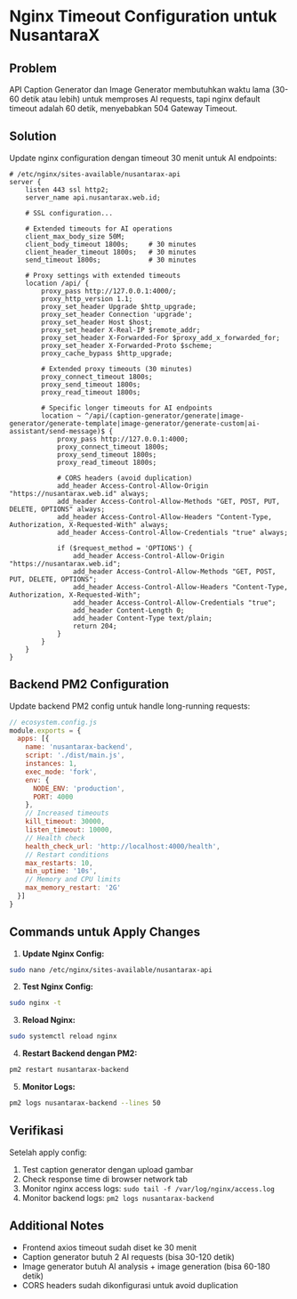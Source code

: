 # Nginx Timeout Configuration untuk NusantaraX

## Problem
API Caption Generator dan Image Generator membutuhkan waktu lama (30-60 detik atau lebih) untuk memproses AI requests, tapi nginx default timeout adalah 60 detik, menyebabkan 504 Gateway Timeout.

## Solution
Update nginx configuration dengan timeout 30 menit untuk AI endpoints:

```nginx
# /etc/nginx/sites-available/nusantarax-api
server {
    listen 443 ssl http2;
    server_name api.nusantarax.web.id;
    
    # SSL configuration...
    
    # Extended timeouts for AI operations
    client_max_body_size 50M;
    client_body_timeout 1800s;     # 30 minutes
    client_header_timeout 1800s;   # 30 minutes
    send_timeout 1800s;            # 30 minutes
    
    # Proxy settings with extended timeouts
    location /api/ {
        proxy_pass http://127.0.0.1:4000/;
        proxy_http_version 1.1;
        proxy_set_header Upgrade $http_upgrade;
        proxy_set_header Connection 'upgrade';
        proxy_set_header Host $host;
        proxy_set_header X-Real-IP $remote_addr;
        proxy_set_header X-Forwarded-For $proxy_add_x_forwarded_for;
        proxy_set_header X-Forwarded-Proto $scheme;
        proxy_cache_bypass $http_upgrade;
        
        # Extended proxy timeouts (30 minutes)
        proxy_connect_timeout 1800s;
        proxy_send_timeout 1800s;
        proxy_read_timeout 1800s;
        
        # Specific longer timeouts for AI endpoints
        location ~ ^/api/(caption-generator/generate|image-generator/generate-template|image-generator/generate-custom|ai-assistant/send-message)$ {
            proxy_pass http://127.0.0.1:4000;
            proxy_connect_timeout 1800s;
            proxy_send_timeout 1800s;
            proxy_read_timeout 1800s;
            
            # CORS headers (avoid duplication)
            add_header Access-Control-Allow-Origin "https://nusantarax.web.id" always;
            add_header Access-Control-Allow-Methods "GET, POST, PUT, DELETE, OPTIONS" always;
            add_header Access-Control-Allow-Headers "Content-Type, Authorization, X-Requested-With" always;
            add_header Access-Control-Allow-Credentials "true" always;
            
            if ($request_method = 'OPTIONS') {
                add_header Access-Control-Allow-Origin "https://nusantarax.web.id";
                add_header Access-Control-Allow-Methods "GET, POST, PUT, DELETE, OPTIONS";
                add_header Access-Control-Allow-Headers "Content-Type, Authorization, X-Requested-With";
                add_header Access-Control-Allow-Credentials "true";
                add_header Content-Length 0;
                add_header Content-Type text/plain;
                return 204;
            }
        }
    }
}
```

## Backend PM2 Configuration
Update backend PM2 config untuk handle long-running requests:

```javascript
// ecosystem.config.js
module.exports = {
  apps: [{
    name: 'nusantarax-backend',
    script: './dist/main.js',
    instances: 1,
    exec_mode: 'fork',
    env: {
      NODE_ENV: 'production',
      PORT: 4000
    },
    // Increased timeouts
    kill_timeout: 30000,
    listen_timeout: 10000,
    // Health check
    health_check_url: 'http://localhost:4000/health',
    // Restart conditions
    max_restarts: 10,
    min_uptime: '10s',
    // Memory and CPU limits
    max_memory_restart: '2G'
  }]
}
```

## Commands untuk Apply Changes

1. **Update Nginx Config:**
```bash
sudo nano /etc/nginx/sites-available/nusantarax-api
```

2. **Test Nginx Config:**
```bash
sudo nginx -t
```

3. **Reload Nginx:**
```bash
sudo systemctl reload nginx
```

4. **Restart Backend dengan PM2:**
```bash
pm2 restart nusantarax-backend
```

5. **Monitor Logs:**
```bash
pm2 logs nusantarax-backend --lines 50
```

## Verifikasi
Setelah apply config:
1. Test caption generator dengan upload gambar
2. Check response time di browser network tab
3. Monitor nginx access logs: `sudo tail -f /var/log/nginx/access.log`
4. Monitor backend logs: `pm2 logs nusantarax-backend`

## Additional Notes
- Frontend axios timeout sudah diset ke 30 menit
- Caption generator butuh 2 AI requests (bisa 30-120 detik)
- Image generator butuh AI analysis + image generation (bisa 60-180 detik)
- CORS headers sudah dikonfigurasi untuk avoid duplication
